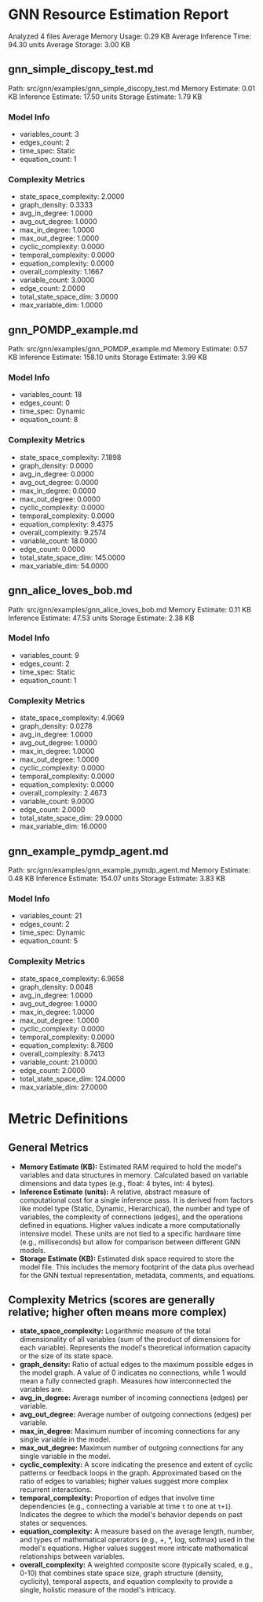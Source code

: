 # GNN Resource Estimation Report

Analyzed 4 files
Average Memory Usage: 0.29 KB
Average Inference Time: 94.30 units
Average Storage: 3.00 KB

## gnn_simple_discopy_test.md
Path: src/gnn/examples/gnn_simple_discopy_test.md
Memory Estimate: 0.01 KB
Inference Estimate: 17.50 units
Storage Estimate: 1.79 KB

### Model Info
- variables_count: 3
- edges_count: 2
- time_spec: Static
- equation_count: 1

### Complexity Metrics
- state_space_complexity: 2.0000
- graph_density: 0.3333
- avg_in_degree: 1.0000
- avg_out_degree: 1.0000
- max_in_degree: 1.0000
- max_out_degree: 1.0000
- cyclic_complexity: 0.0000
- temporal_complexity: 0.0000
- equation_complexity: 0.0000
- overall_complexity: 1.1667
- variable_count: 3.0000
- edge_count: 2.0000
- total_state_space_dim: 3.0000
- max_variable_dim: 1.0000

## gnn_POMDP_example.md
Path: src/gnn/examples/gnn_POMDP_example.md
Memory Estimate: 0.57 KB
Inference Estimate: 158.10 units
Storage Estimate: 3.99 KB

### Model Info
- variables_count: 18
- edges_count: 0
- time_spec: Dynamic
- equation_count: 8

### Complexity Metrics
- state_space_complexity: 7.1898
- graph_density: 0.0000
- avg_in_degree: 0.0000
- avg_out_degree: 0.0000
- max_in_degree: 0.0000
- max_out_degree: 0.0000
- cyclic_complexity: 0.0000
- temporal_complexity: 0.0000
- equation_complexity: 9.4375
- overall_complexity: 9.2574
- variable_count: 18.0000
- edge_count: 0.0000
- total_state_space_dim: 145.0000
- max_variable_dim: 54.0000

## gnn_alice_loves_bob.md
Path: src/gnn/examples/gnn_alice_loves_bob.md
Memory Estimate: 0.11 KB
Inference Estimate: 47.53 units
Storage Estimate: 2.38 KB

### Model Info
- variables_count: 9
- edges_count: 2
- time_spec: Static
- equation_count: 1

### Complexity Metrics
- state_space_complexity: 4.9069
- graph_density: 0.0278
- avg_in_degree: 1.0000
- avg_out_degree: 1.0000
- max_in_degree: 1.0000
- max_out_degree: 1.0000
- cyclic_complexity: 0.0000
- temporal_complexity: 0.0000
- equation_complexity: 0.0000
- overall_complexity: 2.4673
- variable_count: 9.0000
- edge_count: 2.0000
- total_state_space_dim: 29.0000
- max_variable_dim: 16.0000

## gnn_example_pymdp_agent.md
Path: src/gnn/examples/gnn_example_pymdp_agent.md
Memory Estimate: 0.48 KB
Inference Estimate: 154.07 units
Storage Estimate: 3.83 KB

### Model Info
- variables_count: 21
- edges_count: 2
- time_spec: Dynamic
- equation_count: 5

### Complexity Metrics
- state_space_complexity: 6.9658
- graph_density: 0.0048
- avg_in_degree: 1.0000
- avg_out_degree: 1.0000
- max_in_degree: 1.0000
- max_out_degree: 1.0000
- cyclic_complexity: 0.0000
- temporal_complexity: 0.0000
- equation_complexity: 8.7600
- overall_complexity: 8.7413
- variable_count: 21.0000
- edge_count: 2.0000
- total_state_space_dim: 124.0000
- max_variable_dim: 27.0000

# Metric Definitions

## General Metrics
- **Memory Estimate (KB):** Estimated RAM required to hold the model's variables and data structures in memory. Calculated based on variable dimensions and data types (e.g., float: 4 bytes, int: 4 bytes).
- **Inference Estimate (units):** A relative, abstract measure of computational cost for a single inference pass. It is derived from factors like model type (Static, Dynamic, Hierarchical), the number and type of variables, the complexity of connections (edges), and the operations defined in equations. Higher values indicate a more computationally intensive model. These units are not tied to a specific hardware time (e.g., milliseconds) but allow for comparison between different GNN models.
- **Storage Estimate (KB):** Estimated disk space required to store the model file. This includes the memory footprint of the data plus overhead for the GNN textual representation, metadata, comments, and equations.

## Complexity Metrics (scores are generally relative; higher often means more complex)
- **state_space_complexity:** Logarithmic measure of the total dimensionality of all variables (sum of the product of dimensions for each variable). Represents the model's theoretical information capacity or the size of its state space.
- **graph_density:** Ratio of actual edges to the maximum possible edges in the model graph. A value of 0 indicates no connections, while 1 would mean a fully connected graph. Measures how interconnected the variables are.
- **avg_in_degree:** Average number of incoming connections (edges) per variable.
- **avg_out_degree:** Average number of outgoing connections (edges) per variable.
- **max_in_degree:** Maximum number of incoming connections for any single variable in the model.
- **max_out_degree:** Maximum number of outgoing connections for any single variable in the model.
- **cyclic_complexity:** A score indicating the presence and extent of cyclic patterns or feedback loops in the graph. Approximated based on the ratio of edges to variables; higher values suggest more complex recurrent interactions.
- **temporal_complexity:** Proportion of edges that involve time dependencies (e.g., connecting a variable at time `t` to one at `t+1`). Indicates the degree to which the model's behavior depends on past states or sequences.
- **equation_complexity:** A measure based on the average length, number, and types of mathematical operators (e.g., +, *, log, softmax) used in the model's equations. Higher values suggest more intricate mathematical relationships between variables.
- **overall_complexity:** A weighted composite score (typically scaled, e.g., 0-10) that combines state space size, graph structure (density, cyclicity), temporal aspects, and equation complexity to provide a single, holistic measure of the model's intricacy.
